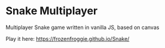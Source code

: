 # Snake Multiplayer

Multiplayer Snake game written in vanilla JS, based on canvas

Play it here: https://frozenfroggie.github.io/Snake/
